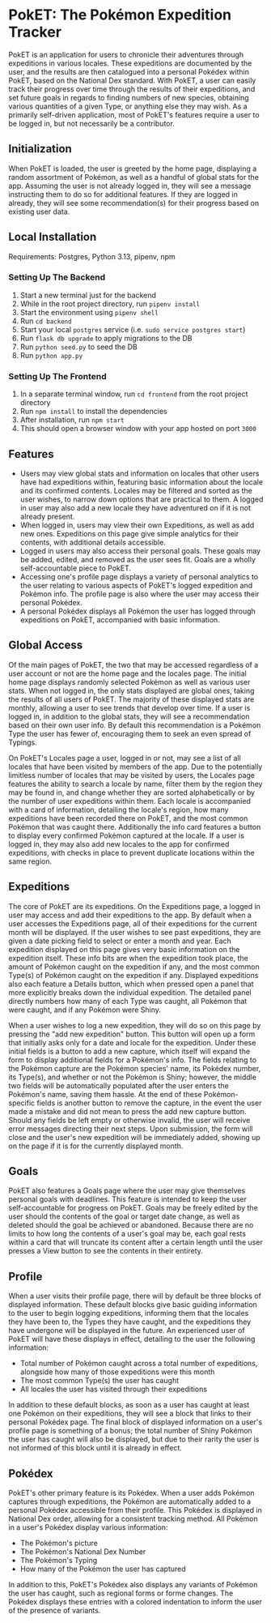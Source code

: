 # PokET: The Pokémon Expedition Tracker

PokET is an application for users to chronicle their adventures through expeditions in various locales. These expeditions are documented by the user, and the results are then catalogued into a personal Pokédex within PokET, based on the National Dex standard. With PokET, a user can easily track their progress over time through the results of their expeditions, and set future goals in regards to finding numbers of new species, obtaining various quantities of a given Type, or anything else they may wish. As a primarily self-driven application, most of PokET's features require a user to be logged in, but not necessarily be a contributor.

## Initialization

When PokET is loaded, the user is greeted by the home page, displaying a random assortment of Pokémon, as well as a handful of global stats for the app. Assuming the user is not already logged in, they will see a message instructing them to do so for additional features. If they are logged in already, they will see some recommendation(s) for their progress based on existing user data.

## Local Installation
Requirements: Postgres, Python 3.13, pipenv, npm

### Setting Up The Backend
1. Start a new terminal just for the backend
2. While in the root project directory, run `pipenv install`
3. Start the environment using `pipenv shell`
4. Run `cd backend`
5. Start your local `postgres` service (i.e. `sudo service postgres start`)
6. Run `flask db upgrade` to apply migrations to the DB
7. Run `python seed.py` to seed the DB
8. Run `python app.py`

### Setting Up The Frontend

1. In a separate terminal window, run `cd frontend` from the root project directory
2. Run `npm install` to install the dependencies
3. After installation, run `npm start`
4. This should open a browser window with your app hosted on port `3000`

## Features

* Users may view global stats and information on locales that other users have had expeditions within, featuring basic information about the locale and its confirmed contents. Locales may be filtered and sorted as the user wishes, to narrow down options that are practical to them. A logged in user may also add a new locale they have adventured on if it is not already present.
* When logged in, users may view their own Expeditions, as well as add new ones. Expeditions on this page give simple analytics for their contents, with additional details accessible.
* Logged in users may also access their personal goals. These goals may be added, edited, and removed as the user sees fit. Goals are a wholly self-accountable piece to PokET.
* Accessing one's profile page displays a variety of personal analytics to the user relating to various aspects of PokET's logged expedition and Pokémon info. The profile page is also where the user may access their personal Pokédex.
* A personal Pokédex displays all Pokémon the user has logged through expeditions on PokET, accompanied with basic information.

## Global Access

Of the main pages of PokET, the two that may be accessed regardless of a user account or not are the home page and the locales page. The initial home page displays randomly selected Pokémon as well as various user stats. When not logged in, the only stats displayed are global ones, taking the results of all users of PokET. The majority of these displayed stats are monthly, allowing a user to see trends that develop over time. If a user is logged in, in addition to the global stats, they will see a recommendation based on their own user info. By default this recommendation is a Pokémon Type the user has fewer of, encouraging them to seek an even spread of Typings.

On PokET's Locales page a user, logged in or not, may see a list of all locales that have been visited by members of the app. Due to the potentially limitless number of locales that may be visited by users, the Locales page features the ability to search a locale by name, filter them by the region they may be found in, and change whether they are sorted alphabetically or by the number of user expeditions within them. Each locale is accompanied with a card of information, detailing the locale's region, how many expeditions have been recorded there on PokET, and the most common Pokémon that was caught there. Additionally the info card features a button to display every confirmed Pokémon captured at the locale. If a user is logged in, they may also add new locales to the app for confirmed expeditions, with checks in place to prevent duplicate locations within the same region.

## Expeditions

The core of PokET are its expeditions. On the Expeditions page, a logged in user may access and add their expeditions to the app. By default when a user accesses the Expeditions page, all of their expeditions for the current month will be displayed. If the user wishes to see past expeditions, they are given a date picking field to select or enter a month and year. Each expedition displayed on this page gives very basic information on the expedition itself. These info bits are when the expedition took place, the amount of Pokémon caught on the expedition if any, and the most common Type(s) of Pokémon caught on the expedition if any. Displayed expeditions also each feature a Details button, which when pressed open a panel that more explicitly breaks down the individual expedition. The detailed panel directly numbers how many of each Type was caught, all Pokémon that were caught, and if any Pokémon were Shiny.

When a user wishes to log a new expedition, they will do so on this page by pressing the "add new expedition" button. This button will open up a form that initially asks only for a date and locale for the expedition. Under these initial fields is a button to add a new capture, which itself will expand the form to display additional fields for a Pokémon's info. The fields relating to the Pokémon capture are the Pokémon species' name, its Pokédex number, its Type(s), and whether or not the Pokémon is Shiny; however, the middle two fields will be automatically populated after the user enters the Pokémon's name, saving them hassle. At the end of these Pokémon-specific fields is another button to remove the capture, in the event the user made a mistake and did not mean to press the add new capture button. Should any fields be left empty or otherwise invalid, the user will receive error messages directing their next steps. Upon submission, the form will close and the user's new expedition will be immediately added, showing up on the page if it is for the currently displayed month.

## Goals

PokET also features a Goals page where the user may give themselves personal goals with deadlines. This feature is intended to keep the user self-accountable for progress on PokET. Goals may be freely edited by the user should the contents of the goal or target date change, as well as deleted should the goal be achieved or abandoned. Because there are no limits to how long the contents of a user's goal may be, each goal rests within a card that will truncate its content after a certain length until the user presses a View button to see the contents in their entirety.

## Profile

When a user visits their profile page, there will by default be three blocks of displayed information. These default blocks give basic guiding information to the user to begin logging expeditions, informing them that the locales they have been to, the Types they have caught, and the expeditions they have undergone will be displayed in the future. An experienced user of PokET will have these displays in effect, detailing to the user the following information:
* Total number of Pokémon caught across a total number of expeditions, alongside how many of those expeditions were this month
* The most common Type(s) the user has caught
* All locales the user has visited through their expeditions

In addition to these default blocks, as soon as a user has caught at least one Pokémon on their expeditions, they will see a block that links to their personal Pokédex page. The final block of displayed information on a user's profile page is something of a bonus; the total number of Shiny Pokémon the user has caught will also be displayed, but due to their rarity the user is not informed of this block until it is already in effect.

## Pokédex

PokET's other primary feature is its Pokédex. When a user adds Pokémon captures through expeditions, the Pokémon are automatically added to a personal Pokédex accessible from their profile. This Pokédex is displayed in National Dex order, allowing for a consistent tracking method. All Pokémon in a user's Pokédex display various information:
* The Pokémon's picture
* The Pokémon's National Dex Number
* The Pokémon's Typing
* How many of the Pokémon the user has captured

In addition to this, PokET's Pokédex also displays any variants of Pokémon the user has caught, such as regional forms or forme changes. The Pokédex displays these entries with a colored indentation to inform the user of the presence of variants.
